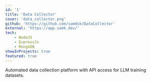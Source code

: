```yaml
---
id: '1'
title: 'Data Collector'
cover: 'data_collector.png'
github: 'https://github.com/samdsk/DataCollector'
external: 'https://app.samk.dev/'
tech:
    - NodeJS
    - ExpressJs
    - MongoDB
showInProjects: true
featured: true
---
```

Automated data collection platform with API access for LLM training datasets.